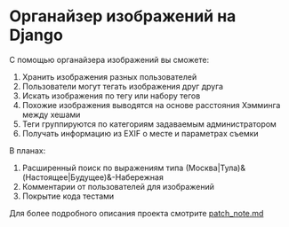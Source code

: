# Органайзер изображений на Django
С помощью органайзера изображений вы сможете:
1. Хранить изображения разных пользователей
2. Пользователи могут тегать изображения друг друга
3. Искать изображения по тегу или набору тегов
4. Похожие изображения выводятся на основе расстояния Хэмминга между хешами
5. Теги группируются по категориям задаваемым администратором
6. Получать информацию из EXIF о месте и параметрах съемки

В планах:
1. Расширенный поиск по выражениям типа (Москва|Тула)&(Настоящее|Будущее)&-Набережная
2. Комментарии от пользователей для изображений
3. Покрытие кода тестами

Для более подробного описания проекта смотрите [patch_note.md]

 [patch_note.md]: <https://github.com/DenisMaslennikov/photo_organizer_with_django-v2/blob/main/patch_note.md>
